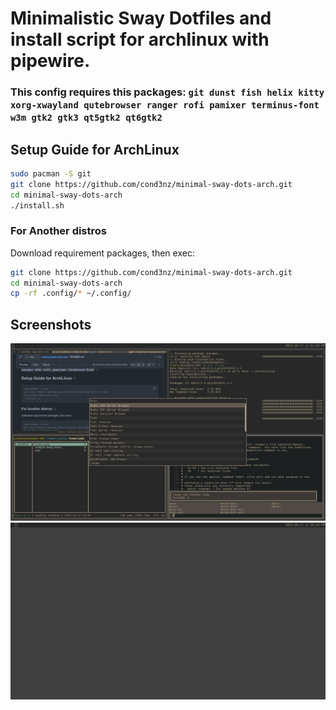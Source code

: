 # Minimalistic Sway Dotfiles and install script for archlinux with pipewire.

### This config requires this packages: ```git dunst fish helix kitty xorg-xwayland qutebrowser ranger rofi pamixer terminus-font w3m gtk2 gtk3 qt5gtk2 qt6gtk2 ```

## Setup Guide for ArchLinux
```sh
sudo pacman -S git
git clone https://github.com/cond3nz/minimal-sway-dots-arch.git
cd minimal-sway-dots-arch
./install.sh
```
### For Another distros
Download requirement packages, then exec:
```sh
git clone https://github.com/cond3nz/minimal-sway-dots-arch.git
cd minimal-sway-dots-arch
cp -rf .config/* ~/.config/
```
## Screenshots
![Alt text](screenshot.png)
![Alt text](screenshot1.png)
